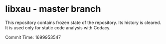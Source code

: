 # libxau - master branch

This repository contains frozen state of the repository.
Its history is cleared. It is used only for static code
analysis with Codacy.

Commit Time: 1699953547